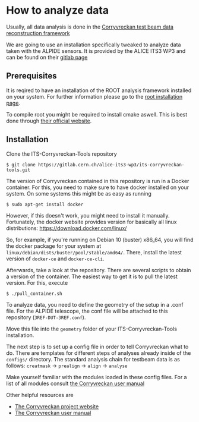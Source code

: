 # How to analyze data

Usually, all data analysis is done in the
[Corryvreckan test beam data reconstruction framework](https://gitlab.cern.ch/corryvreckan/corryvreckan)

We are going to use an installation specifically tweaked to analyze data
taken with the ALPIDE sensors. It is provided by the ALICE ITS3 WP3 and can
be found on their
[gitlab page](https://gitlab.cern.ch/alice-its3-wp3/its-corryvreckan-tools)

## Prerequisites

It is reqired to have an installation of the ROOT analysis
framework installed on your system. For further information please go to
the [root installation page](https://root.cern/install/).

To compile root you might be required to install cmake aswell.
This is best done through
[their official website](https://cmake.org/install/).

## Installation

Clone the ITS-Corryvreckan-Tools repository
```Shell Session
$ git clone https://gitlab.cern.ch/alice-its3-wp3/its-corryvreckan-tools.git
```

The version of Corryvreckan contained in this repository is run in a Docker
container. For this, you need to make sure to have docker installed on your
system. On some systems this might be as easy as running

```Shell Session
$ sudo apt-get install docker
```

However, if this doesn't work, you might need to install it manually.
Fortunately, the docker website provides version for basically all
linux distributions: https://download.docker.com/linux/

So, for example, if you're running on Debian 10 (buster) x86_64, 
you will find the docker package for your system at
`linux/debian/dists/buster/pool/stable/amd64/`. There, install the latest
version of `docker-ce` and `docker-ce-cli`.

Afterwards, take a look at the repository. There are several scripts
to obtain a version of the container. The easiest way to get it is to
pull the latest version. For this, execute

```Shell Session
$ ./pull_container.sh
```

To analyze data, you need to define the geometry of the setup in a .conf
file. For the ALPIDE telescope, the conf file will be attached to this
repository (`3REF-DUT-3REF.conf`).

Move this file into the `geometry` folder of your ITS-Corryvreckan-Tools
installation.

The next step is to set up a config file in order to tell Corryvreckan what
to do. There are templates for different steps of analyses already
inside of the `configs/` directory. The standard analysis chain
for testbeam data is as follows:
`creatmask` -> `prealign` -> `align` -> `analyse`

Make yourself familiar with the modules loaded in these config files.
For a list of all modules consult
[the Corryvreckan user manual](https://project-corryvreckan.web.cern.ch/project-corryvreckan/usermanual/corryvreckan-manual-v2.0.1.pdf)

Other helpful resources are
- [The Corryvreckan project website](https://project-corryvreckan.web.cern.ch/project-corryvreckan/)
- [The Corryvreckan user manual](https://project-corryvreckan.web.cern.ch/project-corryvreckan/usermanual/corryvreckan-manual-v2.0.1.pdf)
